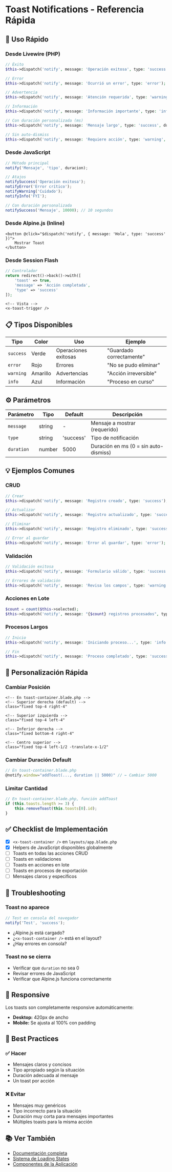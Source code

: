 # Toast Notifications - Referencia Rápida

## 🚀 Uso Rápido

### Desde Livewire (PHP)
```php
// Éxito
$this->dispatch('notify', message: 'Operación exitosa', type: 'success');

// Error
$this->dispatch('notify', message: 'Ocurrió un error', type: 'error');

// Advertencia
$this->dispatch('notify', message: 'Atención requerida', type: 'warning');

// Información
$this->dispatch('notify', message: 'Información importante', type: 'info');

// Con duración personalizada (ms)
$this->dispatch('notify', message: 'Mensaje largo', type: 'success', duration: 10000);

// Sin auto-dismiss
$this->dispatch('notify', message: 'Requiere acción', type: 'warning', duration: 0);
```

### Desde JavaScript
```javascript
// Método principal
notify('Mensaje', 'tipo', duracion);

// Atajos
notifySuccess('Operación exitosa');
notifyError('Error crítico');
notifyWarning('Cuidado');
notifyInfo('FYI');

// Con duración personalizada
notifySuccess('Mensaje', 10000); // 10 segundos
```

### Desde Alpine.js (Inline)
```blade
<button @click="$dispatch('notify', { message: 'Hola', type: 'success' })">
    Mostrar Toast
</button>
```

### Desde Session Flash
```php
// Controlador
return redirect()->back()->with([
    'toast' => true,
    'message' => 'Acción completada',
    'type' => 'success'
]);
```

```blade
<!-- Vista -->
<x-toast-trigger />
```

## 📋 Tipos Disponibles

| Tipo | Color | Uso | Ejemplo |
|------|-------|-----|---------|
| `success` | Verde | Operaciones exitosas | "Guardado correctamente" |
| `error` | Rojo | Errores | "No se pudo eliminar" |
| `warning` | Amarillo | Advertencias | "Acción irreversible" |
| `info` | Azul | Información | "Proceso en curso" |

## ⚙️ Parámetros

| Parámetro | Tipo | Default | Descripción |
|-----------|------|---------|-------------|
| `message` | string | - | Mensaje a mostrar (requerido) |
| `type` | string | 'success' | Tipo de notificación |
| `duration` | number | 5000 | Duración en ms (0 = sin auto-dismiss) |

## 💡 Ejemplos Comunes

### CRUD
```php
// Crear
$this->dispatch('notify', message: 'Registro creado', type: 'success');

// Actualizar
$this->dispatch('notify', message: 'Registro actualizado', type: 'success');

// Eliminar
$this->dispatch('notify', message: 'Registro eliminado', type: 'success');

// Error al guardar
$this->dispatch('notify', message: 'Error al guardar', type: 'error');
```

### Validación
```php
// Validación exitosa
$this->dispatch('notify', message: 'Formulario válido', type: 'success');

// Errores de validación
$this->dispatch('notify', message: 'Revisa los campos', type: 'warning');
```

### Acciones en Lote
```php
$count = count($this->selected);
$this->dispatch('notify', message: "{$count} registros procesados", type: 'success');
```

### Procesos Largos
```php
// Inicio
$this->dispatch('notify', message: 'Iniciando proceso...', type: 'info');

// Fin
$this->dispatch('notify', message: 'Proceso completado', type: 'success', duration: 7000);
```

## 🎨 Personalización Rápida

### Cambiar Posición
```blade
<!-- En toast-container.blade.php -->
<!-- Superior derecha (default) -->
class="fixed top-4 right-4"

<!-- Superior izquierda -->
class="fixed top-4 left-4"

<!-- Inferior derecha -->
class="fixed bottom-4 right-4"

<!-- Centro superior -->
class="fixed top-4 left-1/2 -translate-x-1/2"
```

### Cambiar Duración Default
```javascript
// En toast-container.blade.php
@notify.window="addToast(..., duration || 5000)" // ← Cambiar 5000
```

### Limitar Cantidad
```javascript
// En toast-container.blade.php, función addToast
if (this.toasts.length >= 3) {
    this.removeToast(this.toasts[0].id);
}
```

## ✅ Checklist de Implementación

- [x] `<x-toast-container />` en `layouts/app.blade.php`
- [x] Helpers de JavaScript disponibles globalmente
- [ ] Toasts en todas las acciones CRUD
- [ ] Toasts en validaciones
- [ ] Toasts en acciones en lote
- [ ] Toasts en procesos de exportación
- [ ] Mensajes claros y específicos

## 🐛 Troubleshooting

### Toast no aparece
```javascript
// Test en consola del navegador
notify('Test', 'success');
```

- ¿Alpine.js está cargado?
- ¿`<x-toast-container />` está en el layout?
- ¿Hay errores en consola?

### Toast no se cierra
- Verificar que `duration` no sea 0
- Revisar errores de JavaScript
- Verificar que Alpine.js funciona correctamente

## 📱 Responsive

Los toasts son completamente responsive automáticamente:
- **Desktop:** 420px de ancho
- **Mobile:** Se ajusta al 100% con padding

## 🎯 Best Practices

### ✅ Hacer
- Mensajes claros y concisos
- Tipo apropiado según la situación
- Duración adecuada al mensaje
- Un toast por acción

### ❌ Evitar
- Mensajes muy genéricos
- Tipo incorrecto para la situación
- Duración muy corta para mensajes importantes
- Múltiples toasts para la misma acción

## 📚 Ver También

- [Documentación completa](./toast_notifications.md)
- [Sistema de Loading States](./loading_states.md)
- [Componentes de la Aplicación](../components/)
